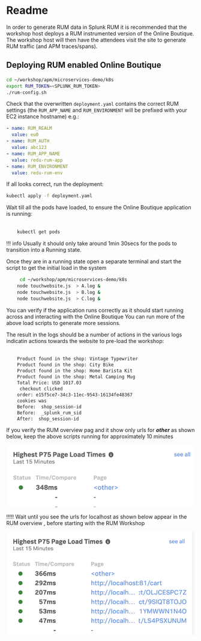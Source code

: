 # Readme

In order to generate RUM data in Splunk RUM it is recommended that the workshop host deploys a RUM instrumented version of the Online Boutique. The workshop host will then have the attendees visit the site to generate RUM traffic (and APM traces/spans).

## Deploying RUM enabled Online Boutique

```bash
cd ~/workshop/apm/microservices-demo/k8s
export RUM_TOKEN=<SPLUNK_RUM_TOKEN>
./rum-config.sh
```

Check that the overwritten `deployment.yaml` contains the correct RUM settings (the `RUM_APP_NAME` and `RUM_ENVIRONMENT` will be prefixed with your EC2 instance hostname) e.g.:

```yaml
- name: RUM_REALM
  value: eu0
- name: RUM_AUTH
  value: abc123
- name: RUM_APP_NAME
  value: redu-rum-app
- name: RUM_ENVIRONMENT
  value: redu-rum-env
```

If all looks correct, run the deployment:

```bash
kubectl apply -f deployment.yaml

```

Wait till all the pods have loaded, to ensure the Online Boutique application is running:

```bash

    kubectl get pods
```

!!! info
    Usually it should only take around 1min 30secs for the pods to transition into a Running state.

Once they are in a running state open a separate terminal  and start the script to get the initial load in the system


```bash
     cd ~/workshop/apm/microservices-demo/k8s
    node touchwebsite.js  > A.log &
    node touchwebsite.js  > B.log &
    node touchwebsite.js  > C.log & 
```
You can verify if the application runs correctly as it should start running across and interacting with the Online Boutique
You can run more of the above load scripts to generate more sessions.

The result  in the logs should be a number of actions in the various logs indicatin actions towards the website to pre-load the workshop:

```text

    Product found in the shop: Vintage Typewriter
    Product found in the shop: City Bike
    Product found in the shop: Home Barista Kit
    Product found in the shop: Metal Camping Mug
    Total Price: USD 1017.03
     checkout clicked
    order: e15f5ce7-34c3-11ec-9543-16134fe48367
    cookies was
    Before:  shop_session-id
    Before:  _splunk_rum_sid
    After:  shop_session-id

```    
If you verify the RUM  overview pag and it show only urls for ***other*** as shown below,
keep the above scripts running for approximately 10 minutes 

![RUM-OTHER](images/RUM-Cold.png)

 !!!!! 
Wait until you see the urls for localhost  as shown below appear in the RUM overview ,  before starting with the RUM Workshop

![RUM-OTHER](images/RUM-Preload.png)
